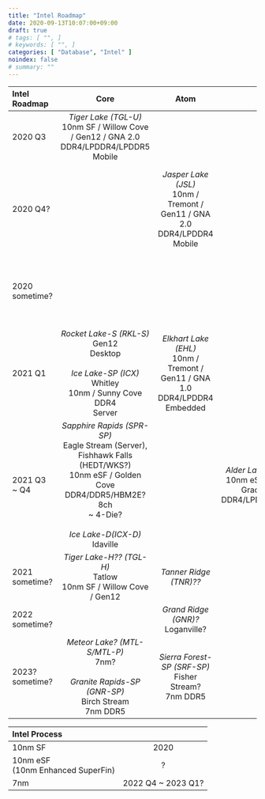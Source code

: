 ```yaml
---
title: "Intel Roadmap"
date: 2020-09-13T10:07:00+09:00
draft: true
# tags: [ "", ]
# keywords: [ "", ]
categories: [ "Database", "Intel" ]
noindex: false
# summary: ""
---
```


| Intel Roadmap | Core | Atom | Hybrid | GPU |
| :-- | :--: | :--: | :--: | :--: |
| 2020 Q3 | *Tiger Lake (TGL-U)*<br>10nm SF / Willow Cove / Gen12 / GNA 2.0<br>DDR4/LPDDR4/LPDDR5<br>Mobile |
| 2020 Q4? |  | *Jasper Lake (JSL)*<br>10nm / Tremont / Gen11 / GNA 2.0<br>DDR4/LPDDR4<br>Mobile | | *Iris Xe MAX*<br>10nm SuperFin / Gen12 {{< xe class="lp" >}}<br>LPDDR4 / Mobile
| 2020 sometime? |  | | | *DG1/SG1*<br>10nm SuperFin / Gen12 {{< xe class="lp" >}} |
| 2021 Q1 | *Rocket Lake-S (RKL-S)*<br>Gen12<br>Desktop<br><br>*Ice Lake-SP (ICX)*<br>Whitley<br>10nm / Sunny Cove<br>DDR4<br>Server | *Elkhart Lake (EHL)* <br> 10nm / Tremont / Gen11 / GNA 1.0<br>DDR4/LPDDR4<br>Embedded |
| 2021 Q3 ~ Q4 | *Sapphire Rapids (SPR-SP)*<br>Eagle Stream (Server), Fishhawk Falls (HEDT/WKS?)<br>10nm eSF / Golden Cove<br>DDR4/DDR5/HBM2E? 8ch<br>~ 4-Die?<br><br>*Ice Lake-D(ICX-D)*<br>Idaville | | *Alder Lake? (ADL-S/ADL-P)*<br>10nm eSF? / Golden Cove + Gracemont / Gen12<br>DDR4/LPDDR4/LPDDR5/DDR5  |
| 2021 sometime? | *Tiger Lake-H?? (TGL-H)*<br>Tatlow<br>10nm SF / Willow Cove / Gen12 | *Tanner Ridge (TNR)??* | | *DG2*<br>{{< xe class="hpg" >}}<br>GDDR6 |
| 2022 sometime? | | *Grand Ridge (GNR)?*<br>Loganville? | |
| 2023? sometime? | *Meteor Lake? (MTL-S/MTL-P)*<br>7nm?<br><br>*Granite Rapids-SP (GNR-SP)*<br>Birch Stream<br>7nm DDR5 | *Sierra Forest-SP (SRF-SP)*<br>Fisher Stream?<br>7nm DDR5 |

| Intel Process | |
| :-- | :--: |
| 10nm SF | 2020 |
| 10nm eSF<br>(10nm Enhanced SuperFin) | ? |
| 7nm | 2022 Q4 ~ 2023 Q1? |
